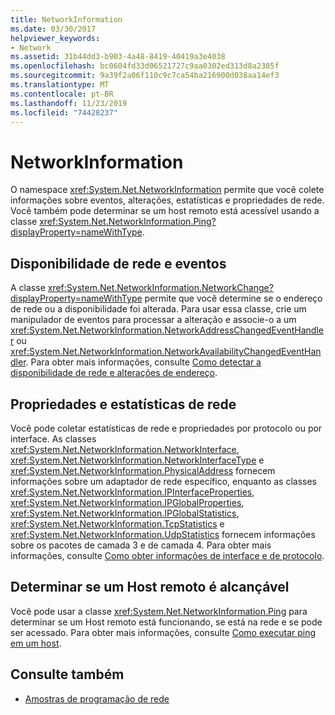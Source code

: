 ```yaml
---
title: NetworkInformation
ms.date: 03/30/2017
helpviewer_keywords:
- Network
ms.assetid: 31b44dd3-b903-4a48-8419-40419a3e4038
ms.openlocfilehash: bc0604fd33d06521727c9aa0302ed313d8a2305f
ms.sourcegitcommit: 9a39f2a06f110c9c7ca54ba216900d038aa14ef3
ms.translationtype: MT
ms.contentlocale: pt-BR
ms.lasthandoff: 11/23/2019
ms.locfileid: "74428237"
---
```

# <a name="networkinformation"></a>NetworkInformation
O namespace <xref:System.Net.NetworkInformation> permite que você colete informações sobre eventos, alterações, estatísticas e propriedades de rede. Você também pode determinar se um host remoto está acessível usando a classe <xref:System.Net.NetworkInformation.Ping?displayProperty=nameWithType>.  
  
## <a name="network-availability-and-events"></a>Disponibilidade de rede e eventos  
 A classe <xref:System.Net.NetworkInformation.NetworkChange?displayProperty=nameWithType> permite que você determine se o endereço de rede ou a disponibilidade foi alterada. Para usar essa classe, crie um manipulador de eventos para processar a alteração e associe-o a um <xref:System.Net.NetworkInformation.NetworkAddressChangedEventHandler> ou <xref:System.Net.NetworkInformation.NetworkAvailabilityChangedEventHandler>. Para obter mais informações, consulte [Como detectar a disponibilidade de rede e alterações de endereço](how-to-detect-network-availability-and-address-changes.md).  
  
## <a name="network-statistics-and-properties"></a>Propriedades e estatísticas de rede  
 Você pode coletar estatísticas de rede e propriedades por protocolo ou por interface. As classes <xref:System.Net.NetworkInformation.NetworkInterface>, <xref:System.Net.NetworkInformation.NetworkInterfaceType> e <xref:System.Net.NetworkInformation.PhysicalAddress> fornecem informações sobre um adaptador de rede específico, enquanto as classes <xref:System.Net.NetworkInformation.IPInterfaceProperties>, <xref:System.Net.NetworkInformation.IPGlobalProperties>, <xref:System.Net.NetworkInformation.IPGlobalStatistics>, <xref:System.Net.NetworkInformation.TcpStatistics> e <xref:System.Net.NetworkInformation.UdpStatistics> fornecem informações sobre os pacotes de camada 3 e de camada 4. Para obter mais informações, consulte [Como obter informações de interface e de protocolo](how-to-get-interface-and-protocol-information.md).  
  
## <a name="determine-if-a-remote-host-is-reachable"></a>Determinar se um Host remoto é alcançável  
 Você pode usar a classe <xref:System.Net.NetworkInformation.Ping> para determinar se um Host remoto está funcionando, se está na rede e se pode ser acessado. Para obter mais informações, consulte [Como executar ping em um host](how-to-ping-a-host.md).  
  
## <a name="see-also"></a>Consulte também

- [Amostras de programação de rede](network-programming-samples.md)

<!-- to-do: review sample links
- [Network Information Technology Sample](https://archive.msdn.microsoft.com/nclsamples/Wiki/View.aspx?title=Network%20Information)
- [NetStat Tool Technology Sample](https://archive.msdn.microsoft.com/nclsamples/Wiki/View.aspx?title=NetStat%20Tool)
- [Ping Client Technology Sample](https://archive.msdn.microsoft.com/nclsamples/Wiki/View.aspx?title=Ping%20Client)
-->
